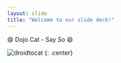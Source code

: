 ```yaml
---
layout: slide
title: "Welcome to our slide deck!"
---
```


:smile: Dojo Cat - Say So :smile:

![droidtocat](https://octodex.github.com/images/droidtocat.png)
{: .center}
